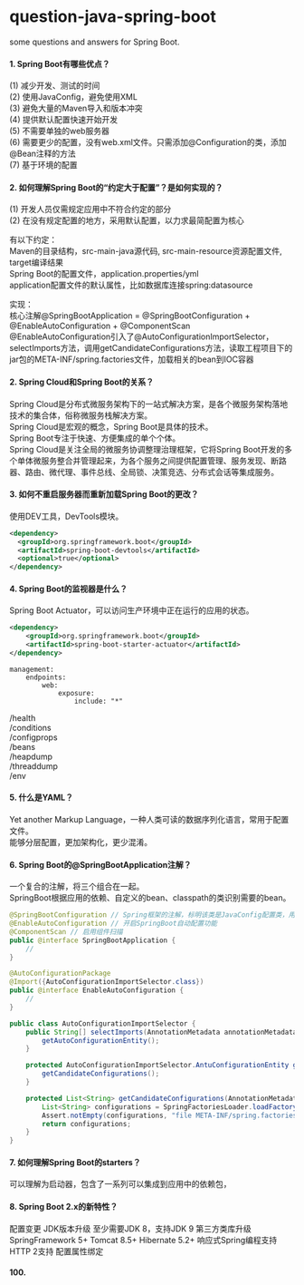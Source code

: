 # question-java-spring-boot
some questions and answers for Spring Boot.

#### 1. Spring Boot有哪些优点？
(1) 减少开发、测试的时间<br>
(2) 使用JavaConfig，避免使用XML<br>
(3) 避免大量的Maven导入和版本冲突<br>
(4) 提供默认配置快速开始开发<br>
(5) 不需要单独的web服务器<br>
(6) 需要更少的配置，没有web.xml文件。只需添加@Configuration的类，添加@Bean注释的方法<br>
(7) 基于环境的配置<br>

#### 2. 如何理解Spring Boot的“约定大于配置”？是如何实现的？
(1) 开发人员仅需规定应用中不符合约定的部分<br>
(2) 在没有规定配置的地方，采用默认配置，以力求最简配置为核心<br>

有以下约定：<br>
Maven的目录结构，src-main-java源代码, src-main-resource资源配置文件, target编译结果<br>
Spring Boot的配置文件，application.properties/yml<br>
application配置文件的默认属性，比如数据库连接spring:datasource<br>

实现：<br>
核心注解@SpringBootApplication = @SpringBootConfiguration + @EnableAutoConfiguration + @ComponentScan <br>
@EnableAutoConfiguration引入了@AutoConfigurationImportSelector，selectImports方法，调用getCandidateConfigurations方法，读取工程项目下的jar包的META-INF/spring.factories文件，加载相关的bean到IOC容器

#### 2. Spring Cloud和Spring Boot的关系？
Spring Cloud是分布式微服务架构下的一站式解决方案，是各个微服务架构落地技术的集合体，俗称微服务栈解决方案。<br>
Spring Cloud是宏观的概念，Spring Boot是具体的技术。<br>
Spring Boot专注于快速、方便集成的单个个体。<br>
Spring Cloud是关注全局的微服务协调整理治理框架，它将Spring Boot开发的多个单体微服务整合并管理起来，为各个服务之间提供配置管理、服务发现、断路器、路由、微代理、事件总线、全局锁、决策竞选、分布式会话等集成服务。

#### 3. 如何不重启服务器而重新加载Spring Boot的更改？
使用DEV工具，DevTools模块。
```xml
<dependency>  
  <groupId>org.springframework.boot</groupId>    
  <artifactId>spring-boot-devtools</artifactId>  
  <optional>true</optional>
</dependency>
```

#### 4. Spring Boot的监视器是什么？
Spring Boot Actuator，可以访问生产环境中正在运行的应用的状态。
```xml
<dependency>
    <groupId>org.springframework.boot</groupId>
    <artifactId>spring-boot-starter-actuator</artifactId>
</dependency>
```
```
management:
    endpoints:
        web:
            exposure:
                include: "*"
```
/health<br>
/conditions<br>
/configprops<br>
/beans<br>
/heapdump<br>
/threaddump<br>
/env<br>

#### 5. 什么是YAML？
Yet another Markup Language，一种人类可读的数据序列化语言，常用于配置文件。<br>
能够分层配置，更加架构化，更少混淆。

#### 6. Spring Boot的@SpringBootApplication注解？
一个复合的注解，将三个组合在一起。<br>
SpringBoot根据应用的依赖、自定义的bean、classpath的类识别需要的bean。
```java
@SpringBootConfiguration // Spring框架的注解，标明该类是JavaConfig配置类，用来代替applicationContext.xml配置文件
@EnableAutoConfiguration // 开启SpringBoot自动配置功能
@ComponentScan // 启用组件扫描
public @interface SpringBootApplication {
    //
}
```
```java
@AutoConfigurationPackage
@Import({AutoConfigurationImportSelector.class})
public @interface EnableAutoConfiguration {
    //
}
```
```java
public class AutoConfigurationImportSelector {
    public String[] selectImports(AnnotationMetadata annotationMetadata) {
        getAutoConfigurationEntity();
    }

    protected AutoConfigurationImportSelector.AntuConfigurationEntity getAutoConfigurationEntity() {
        getCandidateConfigurations();
    }

    protected List<String> getCandidateConfigurations(AnnotationMetadata metadata, AnnotationAtributes attributes) {
        List<String> configurations = SpringFactoriesLoader.loadFactoryNames(this.getSpringFactoriesLoaderClass(), this.getBeanClassLoader());
        Assert.notEmpty(configurations, "file META-INF/spring.factories");
        return configurations;
    }
}
```

#### 7. 如何理解Spring Boot的starters？
可以理解为启动器，包含了一系列可以集成到应用中的依赖包，

#### 8. Spring Boot 2.x的新特性？
配置变更
JDK版本升级
  至少需要JDK 8，支持JDK 9
第三方类库升级
  SpringFramework 5+
  Tomcat 8.5+
  Hibernate 5.2+
响应式Spring编程支持
HTTP 2支持
配置属性绑定





#### 100.
